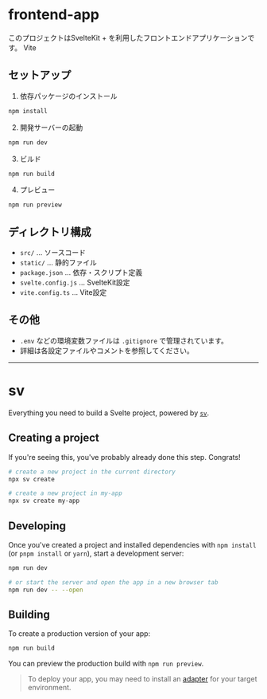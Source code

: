 # frontend-app

このプロジェクトはSvelteKit + を利用したフロントエンドアプリケーションです。
Vite
## セットアップ

1. 依存パッケージのインストール

```bash
npm install
```

2. 開発サーバーの起動

```bash
npm run dev
```

3. ビルド

```bash
npm run build
```

4. プレビュー

```bash
npm run preview
```

## ディレクトリ構成

- `src/` ... ソースコード
- `static/` ... 静的ファイル
- `package.json` ... 依存・スクリプト定義
- `svelte.config.js` ... SvelteKit設定
- `vite.config.ts` ... Vite設定

## その他

- `.env` などの環境変数ファイルは `.gitignore` で管理されています。
- 詳細は各設定ファイルやコメントを参照してください。

---

# sv

Everything you need to build a Svelte project, powered by [`sv`](https://github.com/sveltejs/cli).

## Creating a project

If you're seeing this, you've probably already done this step. Congrats!

```bash
# create a new project in the current directory
npx sv create

# create a new project in my-app
npx sv create my-app
```

## Developing

Once you've created a project and installed dependencies with `npm install` (or `pnpm install` or `yarn`), start a development server:

```bash
npm run dev

# or start the server and open the app in a new browser tab
npm run dev -- --open
```

## Building

To create a production version of your app:

```bash
npm run build
```

You can preview the production build with `npm run preview`.

> To deploy your app, you may need to install an [adapter](https://svelte.dev/docs/kit/adapters) for your target environment.
